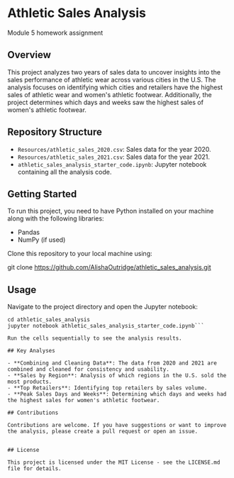 # Athletic Sales Analysis
 Module 5 homework assignment

## Overview

This project analyzes two years of sales data to uncover insights into the sales performance of athletic wear across various cities in the U.S. The analysis focuses on identifying which cities and retailers have the highest sales of athletic wear and women's athletic footwear. Additionally, the project determines which days and weeks saw the highest sales of women's athletic footwear.

## Repository Structure

- `Resources/athletic_sales_2020.csv`: Sales data for the year 2020.
- `Resources/athletic_sales_2021.csv`: Sales data for the year 2021.
- `athletic_sales_analysis_starter_code.ipynb`: Jupyter notebook containing all the analysis code.

## Getting Started

To run this project, you need to have Python installed on your machine along with the following libraries:

- Pandas
- NumPy (if used)

Clone this repository to your local machine using:

git clone https://github.com/AlishaOutridge/athletic_sales_analysis.git

## Usage

Navigate to the project directory and open the Jupyter notebook:

```Copy code
cd athletic_sales_analysis
jupyter notebook athletic_sales_analysis_starter_code.ipynb```

Run the cells sequentially to see the analysis results.

## Key Analyses

- **Combining and Cleaning Data**: The data from 2020 and 2021 are combined and cleaned for consistency and usability.
- **Sales by Region**: Analysis of which regions in the U.S. sold the most products.
- **Top Retailers**: Identifying top retailers by sales volume.
- **Peak Sales Days and Weeks**: Determining which days and weeks had the highest sales for women's athletic footwear.

## Contributions

Contributions are welcome. If you have suggestions or want to improve the analysis, please create a pull request or open an issue.


## License

This project is licensed under the MIT License - see the LICENSE.md file for details.
